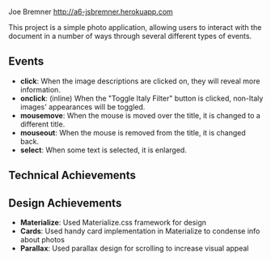 Joe Bremner
http://a6-jsbremner.herokuapp.com

This project is a simple photo application, allowing users to interact with the document in a number of ways through several different types of events.

## Events
- **click**: When the image descriptions are clicked on, they will reveal more information.
- **onclick**: (inline) When the "Toggle Italy Filter" button is clicked, non-Italy images' appearances will be toggled.
- **mousemove**: When the mouse is moved over the title, it is changed to a different title.
- **mouseout**: When the mouse is removed from the title, it is changed back.
- **select**: When some text is selected, it is enlarged.

## Technical Achievements

## Design Achievements
- **Materialize**: Used Materialize.css framework for design
- **Cards**: Used handy card implementation in Materialize to condense info about photos
- **Parallax**: Used parallax design for scrolling to increase visual appeal
